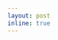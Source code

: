 ```yaml
---
layout: post
inline: true
---
```


<!-- **POSTECHIAN Fellowship Award (2022)**
- Winner

**NAVER Ph.D. Fellowship Award (2022)**
- Winner 
  
**Qualcomm Innovation Fellowship South Korea (2022)**
- Winner \- *ReSTR: Convolution‑free Referring Image Segmentation Using Transformers* (CVPR2022)

**NAVER $$\times$$ POSTECH AI DAY (2022)**
- The 2nd and 3rd Prize \- *ReSTR: Convolution‑free Referring Image Segmentation Using Transformers* (CVPR2022)

**The 26th HumanTech Paper Award, Samsung Electronics Co., Ltd. (2020)**
- The Honorable Mention \- *Learning to Detect Semantic Boundaries with Image‑Level Class Labels* (IJCV2022) -->